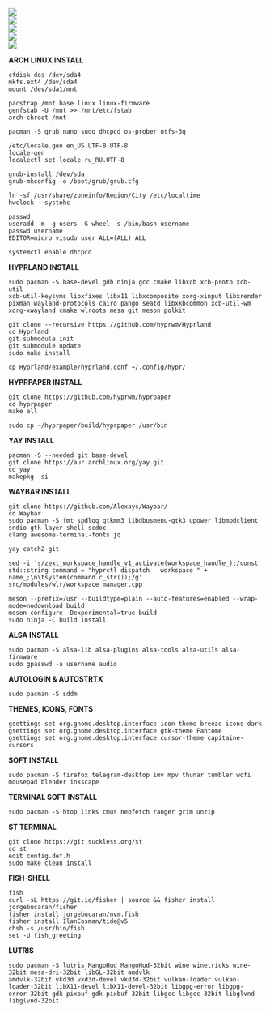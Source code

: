 ![](https://notabug.org/owl410/owl_dotfiles/raw/master/Hyprland/Hypr_Arch/img/20221115_23h51m53s_grim.png)  
![](https://notabug.org/owl410/owl_dotfiles/raw/master/Hyprland/Hypr_Arch/img/20221115_23h52m09s_grim.png)  
![](https://notabug.org/owl410/owl_dotfiles/raw/master/Hyprland/Hypr_Arch/img/20221115_23h51m45s_grim.png)  
![](https://notabug.org/owl410/owl_dotfiles/raw/master/Hyprland/Hypr_Arch/img/20221115_23h51m49s_grim.png)  
![](https://notabug.org/owl410/owl_dotfiles/raw/master/Hyprland/Hypr_Arch/img/20221115_23h51m40s_grim.png)  

**ARCH LINUX INSTALL**  
  
```
cfdisk dos /dev/sda4  
mkfs.ext4 /dev/sda4  
mount /dev/sda1/mnt  
  
pacstrap /mnt base linux linux-firmware  
genfstab -U /mnt >> /mnt/etc/fstab  
arch-chroot /mnt  
  
pacman -S grub nano sudo dhcpcd os-prober ntfs-3g  

/etc/locale.gen en_US.UTF-8 UTF-8  
locale-gen  
localectl set-locale ru_RU.UTF-8  

grub-install /dev/sda  
grub-mkconfig -o /boot/grub/grub.cfg  
  
ln -sf /usr/share/zoneinfo/Region/City /etc/localtime  
hwclock --systohc  

passwd  
useradd -m -g users -G wheel -s /bin/bash username  
passwd username  
EDITOR=micro visudo user ALL=(ALL) ALL  
  
systemctl enable dhcpcd  
```  
  
**HYPRLAND INSTALL**  
```
sudo pacman -S base-devel gdb ninja gcc cmake libxcb xcb-proto xcb-util  
xcb-util-keysyms libxfixes libx11 libxcomposite xorg-xinput libxrender  
pixman wayland-protocols cairo pango seatd libxkbcommon xcb-util-wm  
xorg-xwayland cmake wlroots mesa git meson polkit 
  
git clone --recursive https://github.com/hyprwm/Hyprland  
cd Hyprland  
git submodule init  
git submodule update  
sudo make install  
  
cp Hyprland/example/hyprland.conf ~/.config/hypr/
``` 
  
**HYPRPAPER INSTALL**  
```
git clone https://github.com/hyprwm/hyprpaper  
cd hyprpaper  
make all  
  
sudo cp ~/hyprpaper/build/hyprpaper /usr/bin 
```  
  
**YAY INSTALL**  
```  
pacman -S --needed git base-devel  
git clone https://aur.archlinux.org/yay.git  
cd yay  
makepkg -si  
```  
  
**WAYBAR INSTALL**  
```
git clone https://github.com/Alexays/Waybar/  
cd Waybar  
sudo pacman -S fmt spdlog gtkmm3 libdbusmenu-gtk3 upower libmpdclient sndio gtk-layer-shell scdoc  
clang awesome-terminal-fonts jq  

yay catch2-git

sed -i 's/zext_workspace_handle_v1_activate(workspace_handle_);/const std::string command = "hyprctl dispatch   workspace " + name_;\n\tsystem(command.c_str());/g' src/modules/wlr/workspace_manager.cpp  

meson --prefix=/usr --buildtype=plain --auto-features=enabled --wrap-mode=nodownload build  
meson configure -Dexperimental=true build  
sudo ninja -C build install  
```  
  
**ALSA INSTALL**  
```
sudo pacman -S alsa-lib alsa-plugins alsa-tools alsa-utils alsa-firmware  
sudo gpasswd -a username audio  
``` 
  
**AUTOLOGIN & AUTOSTRTX** 
```
sudo pacman -S sddm
``` 
  
**THEMES, ICONS, FONTS**  
```
gsettings set org.gnome.desktop.interface icon-theme breeze-icons-dark  
gsettings set org.gnome.desktop.interface gtk-theme Fantome
gsettings set org.gnome.desktop.interface cursor-theme capitaine-cursors
```  
  
**SOFT INSTALL**  
```
sudo pacman -S firefox telegram-desktop imv mpv thunar tumbler wofi mousepad blender inkscape  
```  
  
**TERMINAL SOFT INSTALL**  
```
sudo pacman -S htop links cmus neofetch ranger grim unzip  
```  
  
**ST TERMINAL**  
```
git clone https://git.suckless.org/st  
cd st  
edit config.def.h  
sudo make clean install  
```  
  
**FISH-SHELL**  
```
fish  
curl -sL https://git.io/fisher | source && fisher install jorgebucaran/fisher  
fisher install jorgebucaran/nvm.fish  
fisher install IlanCosman/tide@v5  
chsh -s /usr/bin/fish  
set -U fish_greeting  
``` 
    
**LUTRIS**  
```
sudo pacman -S lutris MangoHud MangoHud-32bit wine winetricks wine-32bit mesa-dri-32bit libGL-32bit amdvlk
amdvlk-32bit vkd3d vkd3d-devel vkd3d-32bit vulkan-loader vulkan-loader-32bit libX11-devel libX11-devel-32bit libgpg-error libgpg-error-32bit gdk-pixbuf gdk-pixbuf-32bit libgcc libgcc-32bit libglvnd libglvnd-32bit  
``` 
  